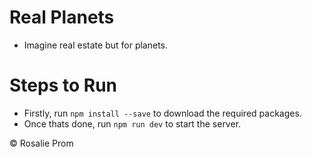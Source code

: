 # Real Planets

- Imagine real estate but for planets.

# Steps to Run
- Firstly, run `npm install --save` to download the required packages.
- Once thats done, run `npm run dev` to start the server.

&copy; Rosalie Prom